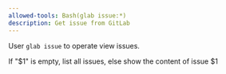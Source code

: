 ```yaml
---
allowed-tools: Bash(glab issue:*)
description: Get issue from GitLab
---
```


User `glab issue` to operate view issues.

If "$1" is empty, list all issues, else show the content of issue $1